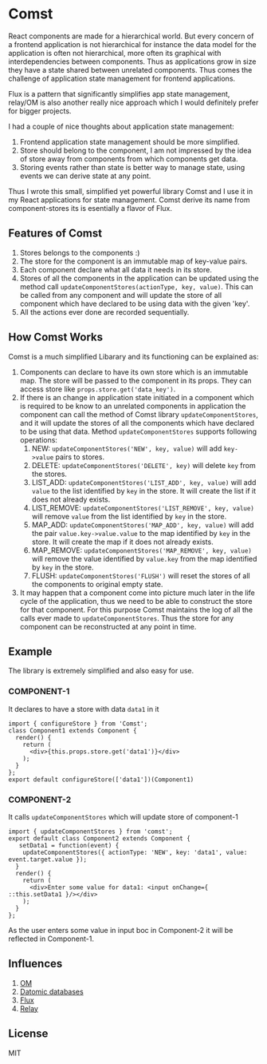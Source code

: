 # Comst

React components are made for a hierarchical world. But every concern of a frontend application is not hierarchical for instance the data model for the application is often not hierarchical, more often its graphical with interdependencies between components. Thus as applications grow in size they have a state shared between unrelated components. Thus comes the challenge of application state management for frontend applications.

Flux is a pattern that significantly simplifies app state management, relay/OM is also another really nice approach which I would definitely prefer for bigger projects.

I had a couple of nice thoughts about application state management:

1. Frontend application state management should be more simplified.
2. Store should belong to the component, I am not impressed by the idea of store away from components from which components get data.
3. Storing events rather than state is better way to manage state, using events we can derive state at any point.

Thus I wrote this small, simplified yet powerful library Comst and I use it in my React applications for state management. Comst derive its name from component-stores its is esentially a flavor of Flux.

## Features of Comst

1. Stores belongs to the components :)
2. The store for the component is an immutable map of key-value pairs.
3. Each component declare what all data it needs in its store.
4. Stores of all the components in the application can be updated using the method call `updateComponentStores(actionType, key, value)`. This can be called from any component and will update the store of all component which have declared to be using data with the given 'key'.
5. All the actions ever done are recorded sequentially.

## How Comst Works

Comst is a much simplified Libarary and its functioning can be explained as:

1. Components can declare to have its own store which is an immutable map. The store will be passed to the component in its props. They can access store like `props.store.get('data_key')`.
2. If there is an change in application state initiated in a component which is required to be know to an unrelated components in application the component can call the method of Comst library `updateComponentStores`, and it will update the stores of all the components which have declared to be using that data.
Method `updateComponentStores` supports following operations:
    1. NEW: `updateComponentStores('NEW', key, value)` will add `key->value` pairs to stores.
    2. DELETE: `updateComponentStores('DELETE', key)` will delete `key` from the stores.
    3. LIST_ADD: `updateComponentStores('LIST_ADD', key, value)` will add `value` to the list identified by `key` in the store. It will create the list if it does not already exists.
    4. LIST_REMOVE: `updateComponentStores('LIST_REMOVE', key, value)` will remove `value` from the list identified by `key` in the store.
    5. MAP_ADD: `updateComponentStores('MAP_ADD', key, value)` will add the pair `value.key->value.value` to the map identified by `key` in the store. It will create the map if it does not already exists.
    6. MAP_REMOVE: `updateComponentStores('MAP_REMOVE', key, value)` will remove the value identified by `value.key` from the map identified by `key` in the store.
    7. FLUSH: `updateComponentStores('FLUSH')` will reset the stores of all the components to original empty state.
3. It may happen that a component come into picture much later in the life cycle of the application, thus we need to be able to construct the store for that component. For this purpose Comst maintains the log of all the calls ever made to `updateComponentStores`. Thus the store for any component can be reconstructed at any point in time.

## Example
The library is extremely simplified and also easy for use.

### COMPONENT-1
It declares to have a store with data `data1` in it
```
import { configureStore } from 'Comst';
class Component1 extends Component {
  render() {
    return (
      <div>{this.props.store.get('data1')}</div>
    );
  }
};
export default configureStore(['data1'])(Component1)
```
### COMPONENT-2
It calls `updateComponentStores` which will update store of component-1
```
import { updateComponentStores } from 'comst';
export default class Component2 extends Component {
   setData1 = function(event) {
    updateComponentStores({ actionType: 'NEW', key: 'data1', value: event.target.value });
  }
  render() {
    return (
      <div>Enter some value for data1: <input onChange={ ::this.setData1 }/></div>
    );
  }
};
```
As the user enters some value in input boc in Component-2 it will be reflected in Component-1.

## Influences
1. [OM](https://github.com/omcljs/om)
2. [Datomic databases](http://www.datomic.com/about.html)
3. [Flux](https://facebook.github.io/flux/docs/overview.html)
4. [Relay](https://facebook.github.io/relay/)

## License
MIT
